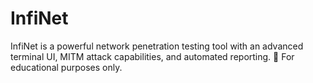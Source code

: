 # InfiNet
InfiNet is a powerful network penetration testing tool with an advanced terminal UI, MITM attack capabilities, and automated reporting. 🚀 For educational purposes only.
